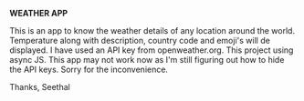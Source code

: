 **WEATHER APP**

This is an app to know the weather details of any location around the world. Temperature along with description, country code and emoji's will de displayed.
I have used an API key from openweather.org. This project using async JS.
This app may not work now as I'm still figuring out how to hide the API keys.
 Sorry for the inconvenience. 
 
 Thanks,
 Seethal
